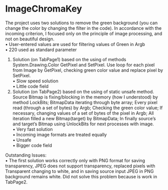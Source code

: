 ﻿# ImageChromaKey
The project uses two solutions to remove the green background (you can change the color by changing the filter in the code).
In accordance with the incoming criterion, I focused only on the principle of image processing, and not on beautiful design.<br>
•	User-entered values are used for filtering values of Green in Argb<br>
•	220 used as standard parameter<br>

1.	Solution (on TabPage1) based on the using of methods System.Drawing.Color GetPixel and SetPixel.
Use loop for each pixel from Image by GetPixel, checking green color value and replace pixel by SetPixel.<br>
•	Slow speed solution<br>
•	Little code field<br>
2.	Solution (on TabPage2) based on the using of static unsafe method.
Source Bitmap is fixing/blocking in the memory (how I understood) by method LockBits;
BitmapData iterating through byte array; 
Every pixel read (through a set of bytes) by Argb;
Checking the green color value;
If necessary, changing values of a set of bytes of the pixel in Argb;
All iteration filled a new Bitmap(target) by BitmapData;
In finally source’s and target’s Bitmap using UnlockBits for next processes with image.<br>
•	Very fast solution<br>
•	Incoming image formats are treated equally<br>
•	Unsafe<br>
•	Bigger code field<br>


Outstanding Issues:<br>
•	The first solution works correctly only with PNG format for saving transparency, JPEG does not support transparency, replaced pixels with Transparent changing to white, and in saving source input JPEG in PNG background remains white. Did not solve this problem because is work in TabPage2.
